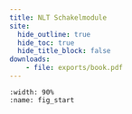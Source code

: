 ```yaml
---
title: NLT Schakelmodule
site:
  hide_outline: true
  hide_toc: true
  hide_title_block: false
downloads:
    - file: exports/book.pdf
---
```


```{figure} https://cdn.mathpix.com/cropped/2024_12_20_510ffc175a3910aebf8dg-01.jpg?height=1764&width=1680&top_left_y=611&top_left_x=182
:width: 90%
:name: fig_start

```